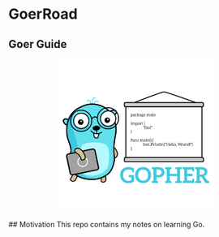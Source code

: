 # GoerRoad
## Goer Guide
<p align="center">
  <img src="gopher.png" alt="gopher" width="300"/>
</p>
## Motivation
This repo contains my notes on learning Go.
